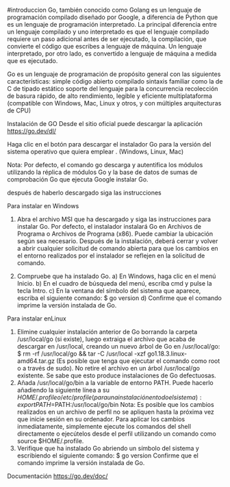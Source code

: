 #introduccion 
Go, también conocido como Golang es un lenguaje de programación compilado diseñado por Google, a diferencia de Python que es un lenguaje de programación interpretado. 
La principal diferencia entre un lenguaje compilado y uno interpretado es que el lenguaje compilado requiere un paso adicional antes de ser ejecutado, la compilación, 
que convierte el código que escribes a lenguaje de máquina. Un lenguaje interpretado, por otro lado, es convertido a lenguaje de máquina a medida que es ejecutado.

Go es un lenguaje de programación de propósito general con las siguientes características:
simple
código abierto
compilado
sintaxis familiar como la de C 
de tipado estático 
soporte del lenguaje para la concurrencia 
recolección de basura
rápido, de alto rendimiento, legible y eficiente
multiplataforma (compatible con Windows, Mac, Linux y otros, y con múltiples arquitecturas de CPU)

Instalación de GO 
Desde el sitio oficial puede descargar la aplicación 
https://go.dev/dl/

Haga clic en el botón para descargar el instalador Go para la versión del sistema operativo que quiera emplear . (Windows, Linux, Mac)

Nota: Por defecto, el comando go descarga y autentifica los módulos utilizando la réplica de módulos Go y la base de datos de sumas de comprobación Go que ejecuta Google
instalar Go.

después de haberlo descargado siga las instrucciones

Para instalar en Windows
1.	Abra el archivo MSI que ha descargado y siga las instrucciones para instalar Go.
Por defecto, el instalador instalará Go en Archivos de Programa o Archivos de Programa (x86). Puede cambiar la ubicación según sea necesario. Después de la instalación, 
deberá cerrar y volver a abrir cualquier solicitud de comando abierta para que los cambios en el entorno realizados por el instalador se reflejen en la solicitud de 
comando.

2.	Compruebe que ha instalado Go.
  a)	En Windows, haga clic en el menú Inicio.
  b)	En el cuadro de búsqueda del menú, escriba cmd y pulse la tecla Intro.
  c)	En la ventana del símbolo del sistema que aparece, escriba el siguiente comando:
$ go version
  d)	Confirme que el comando imprime la versión instalada de Go.
  
Para instalar enLinux
1.	Elimine cualquier instalación anterior de Go borrando la carpeta /usr/local/go (si existe), luego extraiga el archivo que acaba de descargar en /usr/local, 
creando un nuevo árbol de Go en /usr/local/go:
  $ rm -rf /usr/local/go && tar -C /usr/local -xzf go1.18.3.linux-amd64.tar.gz
(Es posible que tenga que ejecutar el comando como root o a través de sudo).
No retire el archivo en un árbol /usr/local/go existente. Se sabe que esto produce instalaciones de Go defectuosas.
2.	Añada /usr/local/go/bin a la variable de entorno PATH.
Puede hacerlo añadiendo la siguiente línea a su $HOME/.profile o /etc/profile (para una instalación en todo el sistema):
  export PATH=$PATH:/usr/local/go/bin
Nota: Es posible que los cambios realizados en un archivo de perfil no se apliquen hasta la próxima vez que inicie sesión en su ordenador. Para aplicar los cambios 
inmediatamente, simplemente ejecute los comandos del shell directamente o ejecútelos desde el perfil utilizando un comando como source $HOME/.profile.
3.	Verifique que ha instalado Go abriendo un símbolo del sistema y escribiendo el siguiente comando:
  $ go version
Confirme que el comando imprime la versión instalada de Go.

Documentación 
https://go.dev/doc/
